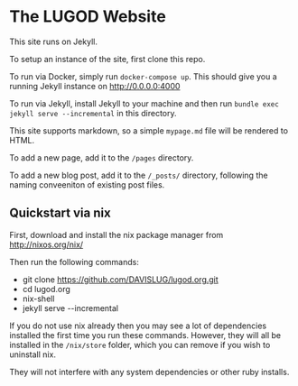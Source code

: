 # The LUGOD Website

This site runs on Jekyll.

To setup an instance of the site, first clone this repo.

To run via Docker, simply run `docker-compose up`. This should give you a running Jekyll instance on http://0.0.0.0:4000

To run via Jekyll, install Jekyll to your machine and then run `bundle exec jekyll serve --incremental` in this directory.

This site supports markdown, so a simple `mypage.md` file will be rendered to HTML.

To add a new page, add it to the `/pages` directory.

To add a new blog post, add it to the `/_posts/` directory, following the naming conveeniton of existing post files.


## Quickstart via nix

First, download and install the nix package manager from http://nixos.org/nix/

Then run the following commands:

* git clone https://github.com/DAVISLUG/lugod.org.git
* cd lugod.org
* nix-shell
* jekyll serve --incremental

If you do not use nix already then you may see a lot of dependencies installed
the first time you run these commands. However, they will all be installed in
the `/nix/store` folder, which you can remove if you wish to uninstall nix.

They will not interfere with any system dependencies or other ruby installs.

